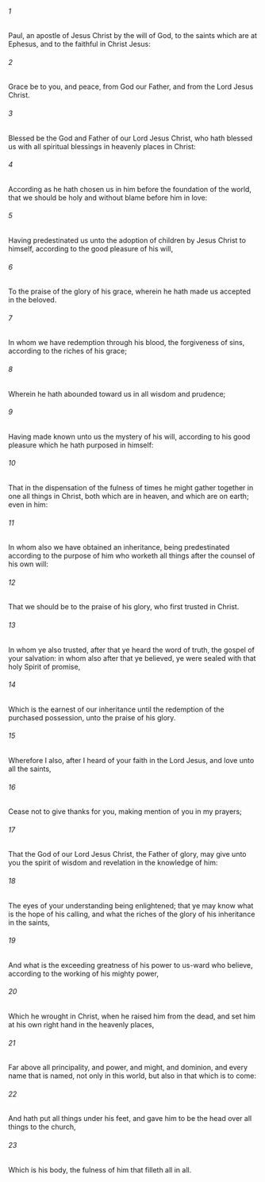 ###### 1
Paul, an apostle of Jesus Christ by the will of God, to the saints which are at Ephesus, and to the faithful in Christ Jesus:

###### 2
Grace be to you, and peace, from God our Father, and from the Lord Jesus Christ.

###### 3
Blessed be the God and Father of our Lord Jesus Christ, who hath blessed us with all spiritual blessings in heavenly places in Christ:

###### 4
According as he hath chosen us in him before the foundation of the world, that we should be holy and without blame before him in love:

###### 5
Having predestinated us unto the adoption of children by Jesus Christ to himself, according to the good pleasure of his will,

###### 6
To the praise of the glory of his grace, wherein he hath made us accepted in the beloved.

###### 7
In whom we have redemption through his blood, the forgiveness of sins, according to the riches of his grace;

###### 8
Wherein he hath abounded toward us in all wisdom and prudence;

###### 9
Having made known unto us the mystery of his will, according to his good pleasure which he hath purposed in himself:

###### 10
That in the dispensation of the fulness of times he might gather together in one all things in Christ, both which are in heaven, and which are on earth; even in him:

###### 11
In whom also we have obtained an inheritance, being predestinated according to the purpose of him who worketh all things after the counsel of his own will:

###### 12
That we should be to the praise of his glory, who first trusted in Christ.

###### 13
In whom ye also trusted, after that ye heard the word of truth, the gospel of your salvation: in whom also after that ye believed, ye were sealed with that holy Spirit of promise,

###### 14
Which is the earnest of our inheritance until the redemption of the purchased possession, unto the praise of his glory.

###### 15
Wherefore I also, after I heard of your faith in the Lord Jesus, and love unto all the saints,

###### 16
Cease not to give thanks for you, making mention of you in my prayers;

###### 17
That the God of our Lord Jesus Christ, the Father of glory, may give unto you the spirit of wisdom and revelation in the knowledge of him:

###### 18
The eyes of your understanding being enlightened; that ye may know what is the hope of his calling, and what the riches of the glory of his inheritance in the saints,

###### 19
And what is the exceeding greatness of his power to us-ward who believe, according to the working of his mighty power,

###### 20
Which he wrought in Christ, when he raised him from the dead, and set him at his own right hand in the heavenly places,

###### 21
Far above all principality, and power, and might, and dominion, and every name that is named, not only in this world, but also in that which is to come:

###### 22
And hath put all things under his feet, and gave him to be the head over all things to the church,

###### 23
Which is his body, the fulness of him that filleth all in all.

